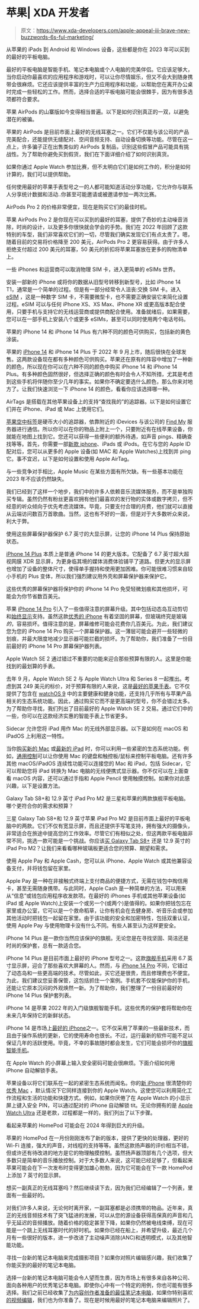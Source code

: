 # 苹果| XDA 开发者

> 原文：<https://www.xda-developers.com/apple-appeal-iii-brave-new-buzzwords-6s-ful-marketing/>

[](/best-tablets/)

从苹果的 iPads 到 Android 和 Windows 设备，这些都是你在 2023 年可以买到的最好的平板电脑。

最好的平板电脑是智能手机、笔记本电脑或个人电脑的完美伴侣。它应该足够大，当你启动你最喜欢的应用程序和游戏时，可以让你尽情娱乐，但又不会大到随身携带会很麻烦。它还应该提供丰富的生产力应用程序和功能，以帮助您在离开办公桌时完成一些轻松的工作。然而，选择合适的平板电脑可能会很棘手，因为有很多选项都符合要求。

[](/how-to-spot-fake-airpods/)

苹果 AirPods 的山寨版如今变得相当普遍。以下是如何识别真正的一双，以避免潜在的被骗。

苹果的 AirPods 是目前市面上最好的无线耳塞之一。它们不仅能与该公司的产品完美配合，还能提供无缝配对、空间音频支持、自动设备切换等功能。尽管在这一点上，许多骗子正在出售类似的 AirPods 复制品，识别这些假冒产品可能具有挑战性。为了帮助你避免买到假货，我们在下面详细介绍了如何识别真货。

[](/apple-watch-competitions/)

如果你通过 Apple Watch 参加比赛，但不太明白它们是如何工作的，积分是如何计算的，我们可以提供帮助。

任何使用最好的苹果手表型号之一的人都可能知道活动分享功能，它允许你与联系人分享统计数据和活动..你甚至可能邀请或被邀请参加一两次比赛。

[](/apple-airpods-pro-2-march-2023-deal/)

AirPods Pro 2 的价格非常便宜，现在是购买它们的最佳时机。

苹果 AirPods Pro 2 是你现在可以买到的最好的耳塞，提供了奇妙的主动噪音消除，时尚的设计，以及更多你很快就会学会的手势。我们在 2022 年回顾了这款特别的车型，我们非常喜欢它们的一切，尽管我们确实发现它们有点太贵了。嗯，随着目前的交易将价格降至 200 美元，AirPods Pro 2 更容易获得。由于许多人拒绝支付超过 200 美元的耳塞，50 美元的折扣将苹果耳塞放在更多的购物清单上。

[](/how-set-up-transfer-esim-on-iphone/)

一些 iPhones 和运营商可以取消物理 SIM 卡，进入更简单的 eSIMs 世界。

安装一部新的 iPhone 或将你的数据从旧型号转移到新型号，比如 iPhone 14 T1，通常是一个简单的过程。但是有一部分经常令人沮丧:交换 SIM 卡。进入 [eSIM](https://www.xda-developers.com/how-to-use-esim/) ，这是一种数字 SIM 卡，不需要微型卡，也不需要正确安装它来简化设置过程。eSIM 可以与任何 iPhone XS、XS Max、iPhone XR 或更高版本配合使用，只要手机与支持它的无线运营商或提供商配合使用。准备就绪后，如果需要，您可以在一部手机上安装八个或更多 eSIMs，甚至可以同时使用两个电话号码。

[](/apple-iphone-14-colors/)

苹果的 iPhone 14 和 iPhone 14 Plus 有六种不同的颜色可供购买，包括新的黄色涂装。

苹果的 [iPhone 14](https://www.xda-developers.com/apple-iphone-14/) 和 iPhone 14 Plus 于 2022 年 9 月上市，随后很快在全球发售。这两款设备现在都有多种颜色可供购买。苹果还在原有的阵容中增加了一种新的颜色，所以现在你可以在六种不同的颜色中购买 iPhone 14 和 iPhone 14 Plus。有多种颜色固然很好，但选择正确的颜色有时会令人不知所措，尤其是考虑到这些手机将伴随你至少几年的事实。如果你不确定要选什么颜色，那么你来对地方了。让我们快速浏览一下 iPhone 14 的颜色，看看你应该选择哪一种。

[](/how-to-setup-use-airtag/)

AirTags 是搭载在其他苹果设备上的支持“查找我的”的追踪器。以下是如何设置它们并在 iPhone、iPad 或 Mac 上使用它们。

[苹果空中标签](https://www.xda-developers.com/apple-airtags-review/)是硬币大小的追踪器，依靠附近的 iDevices 与该公司的 [Find My](https://www.xda-developers.com/find-my-app-guide/) 服务器进行通信。所以你可以在你的物品上附上一个，只要附近有在线苹果设备，你就能在地图上找到它。您还可以获得一些便利的额外待遇，如声音 pings、精确查找等等。首先，你需要一部[新款 iphone](https://www.xda-developers.com/best-iphone)、iPads 或 iPods。在它与您的 Apple ID 配对后，您可以从更多的 Apple 设备(如 MAC 和 Apple Watches)上找到并 ping 它。事不宜迟，以下是如何设置和使用 Apple AirTag。

[](/apple-music-lags-behind/)

与一些竞争对手相比，Apple Music 在某些方面有所欠缺。有一些基本功能在 2023 年不应该仍然缺失。

我们已经到了这样一个地步，我们中的许多人依赖音乐流媒体服务，而不是单独购买专辑。虽然仍然有粉丝更喜欢拥有他们最喜欢的发行物的实体或数字拷贝，但不经意的听众倾向于优先考虑流媒体。毕竟，只要支付合理的月费，他们就可以直接从云端访问数百万首歌曲。当然，这也有不好的一面，但是对于大多数听众来说，利大于弊。

[](/best-apple-iphone-14-plus-screen-protectors/)

使用这些屏幕保护器保护 6.7 英寸的大显示屏，让您的 iPhone 14 Plus 保持原始状态。

[iPhone 14 Plus](https://www.xda-developers.com/apple-iphone-14-review/) 本质上是普通 iPhone 14 的更大版本。它配备了 6.7 英寸超大超视网膜 XDR 显示屏，为更身临其境的媒体消费体验铺平了道路。但更大的显示屏也增加了设备的整体尺寸，使得单手握持和使用更加困难。你可能很难习惯来自较小手机的 Plus 变体，所以我们强烈建议用外壳和屏幕保护器来保护它。

[](/best-apple-iphone-14-pro-screen-protectors/)

这些优秀的屏幕保护器将保护你的 iPhone 14 Pro 免受轻微划痕和其他损坏，可能会为你节省数百美元。

苹果 [iPhone 14 Pro](http://xda-developers.com/apple-iphone-14-pro-review) 引入了一些值得注意的屏幕升级。其中包括动态岛互动剪切和[始终显示](http://www.xda-developers.com/how-to-customize-always-on-display-ios/)支持。虽然这款[优秀的 iPhone](http://xda-developers.com/best-iphone) 有着坚固的屏幕，但玻璃终究是玻璃*的*，容易损坏。值得注意的是，屏幕维修可能会花费你几百美元。为此，我们建议您为您的 iPhone 14 Pro 购买一个屏幕保护器。这一薄层可能会避开一些轻微的划痕，并最大限度地减少显示器可能拦截的损坏。为了帮助你，我们准备了一份目前最好的 iPhone 14 Pro 屏幕保护器列表。

[](/best-apple-watch-se-2-deals/)

Apple Watch SE 2 通过错过不重要的功能来迎合那些预算有限的人。这里是你能找到的最划算的手表。

去年 9 月，Apple Watch SE 2 与 Apple Watch Ultra 和 Series 8 一起推出。考虑到其 249 美元的标价，对于预算有限的人来说，这是[最好的苹果手表](http://www.xda-developers.com/best-apple-watch)。它不仅提供了包含在 [watchOS 9](http://www.xda-developers.com/watchos-9) 中的主要健康和健身功能，还支持几乎所有与苹果产品相关的生态系统功能。因此，通过购买它而不是更高端的型号，你不会错过太多。为了帮助你寻找，我们列出了目前最好的 Apple Watch SE 2 交易。通过它们中的一些，你可以在这款经济实惠的智能手表上节省更多。

[](/how-use-sidecar-macos/)

Sidecar 允许您将 iPad 用作 Mac 的无线外部显示器。以下是如何在 macOS 和 iPadOS 上利用这一特性。

当你[购买新的 Mac](http://xda-developers.com/best-macs) 或[最新的 iPad](http://xda-developers.com/best-ipad) 时，你可以利用一些紧密的生态系统功能。例如，[通用控制](https://www.xda-developers.com/how-to-use-universal-control/)可以让你使用 Mac 的键盘和触控板/鼠标来控制平板电脑。还有许多其他 macOS/iPadOS 连续性功能可以连接您的 Mac 和 iPad，包括 Sidecar，它可以帮助您将 iPad 转换为 Mac 电脑的无线便携式显示器。你不仅可以在上面查看 macOS 内容，还可以通过手指和 Apple Pencil 使用触摸控制。如果你对此感兴趣，以下是设置方法。

[](/samsung-galaxy-tab-s8-plus-vs-apple-ipad-pro/)

Galaxy Tab S8+和 12.9 英寸 iPad Pro M2 是三星和苹果的两款旗舰平板电脑。哪个更符合你的需求和预算？

三星 Galaxy Tab S8+和 12.9 英寸苹果 iPad Pro M2 是目前市面上最好的平板电脑中的两款。它们不仅有宽显示屏，而且还提供手写笔支持，拥有强大的摄像头，非常适合在旅途中提高您的工作效率。尽管它们有相似之处，但这两款平板电脑非常不同，挑选一款可能是一个挑战。你应该[买 Galaxy Tab S8+](https://www.xda-developers.com/best-samsung-galaxy-tab-s8-deals/) 还是 12.9 英寸的 iPad Pro M2？让我们来看看哪种玻璃板更适合您的预算、期望和需求。

[](/how-to-set-up-and-use-apple-pay-and-apple-pay-cash/)

使用 Apple Pay 和 Apple Cash，您可以从 iPhone、Apple Watch 或其他兼容设备支付，并将钱包留在家里。

Apple Pay 是一种在非接触式终端上支付商品的便捷方式，无需在钱包中掏信用卡，甚至无需随身携带。与此同时，Apple Cash 是一种简单的方法，可以用来从“信息”或钱包应用程序收发款项。在最好的 iPhones 手机或其他苹果设备(如 iPad 或 Apple Watch)上安装一个或另一个(或两个)是值得的。如果你把钱包忘在家里或办公室，它可以是一个救命稻草，让你有机会在去健身房、听音乐会或参加其他活动时把钱包一起留在家里。由于该功能的安全和加密特性，包括双重认证，使用 Apple Pay 与使用物理卡没有什么不同。有些人甚至认为这样更安全。

[](/best-apple-iphone-14-plus-cases/)

iPhone 14 Plus 是一款你当然应该保护的旗舰。无论您是在寻找坚固、简洁还是时尚的保护套，总有一款适合您。

iPhone 14 Plus 是目前市面上最好的 iPhone 型号之一。这款[旗舰手机](http://www.xda-developers.com/best-phones)采用 6.7 英寸显示屏，迎合了那些喜欢大屏幕的人。然而，与 [iPhone 14 Pro](http://www.xda-developers.com/apple-iphone-14-pro-review/) 不同，它错过了动态岛和一些更高端的技术。尽管如此，买它还是很贵，而且修理费也不便宜。为此，我们建议您妥善保管，这包括抓住一个案例。手机套不仅能保护你的手机，还能让它原本沉闷的外观焕然一新。为了帮助你，我们整理了一份目前最好的 iPhone 14 Plus 保护套列表。

[](/best-apple-iphone-14-cases/)

iPhone 14 是苹果 2022 年的入门级旗舰智能手机，这些优秀的保护套将帮助你在未来几年保持它的新鲜状态。

iPhone 14 是市场上[最好的 iPhone](http://xda-developers.com/best-iphone)之一。它不仅采用了苹果的一些最新技术，而且由于操作系统的更新，它的使用寿命也很长。不过，运行最新的软件可能不足以保证几年的活跃使用。毕竟，不幸的事故随时都会发生，它们可能会损坏你的[旗舰智能手机](http://xda-developers.com/best-phones)。

[](/how-to-unlock-apple-watch-with-iphone/)

在 Apple Watch 的小屏幕上输入安全密码可能会很麻烦。下面介绍如何用 iPhone 自动解锁手表。

苹果设备以将它们联系在一起的紧密生态系统而闻名。你的[新 iPhone](http://www.xda-developers.com/best-iphone) 很清楚你的[优秀 Mac](http://www.xda-developers.com/best-macs) ，默认情况下它同样连接到你的 Apple Watch。这使您可以利用简化工作流程和生活的功能和快捷方式。例如，如果你厌倦了在 Apple Watch 的小显示屏上键入安全 PIN，可以通过配对的 iPhone 自动解锁 tit。无论你拥有的是 [Apple Watch Ultra](http://www.xda-developers.com/apple-watch-ultra-review) 还是老款，过程都是一样的，我们列出了以下步骤。

[](/apple-homepod-7-inch-display-2024/)

看起来苹果的 HomePod 可能会在 2024 年得到巨大的升级。

苹果的 HomePod 在一月份刚刚发布了新的版本，提供了更快的处理器，更好的 Wi-Fi 连接，强大的声音，对线程的支持等等。虽然这款扬声器的评价相当不错，但或许还有待改进的地方是它的物理触摸控制。虽然扬声器顶部有几个选项，但大多数只是简单的音乐播放控制。对于大多数人来说，这可能已经足够了，但看起来苹果可能会在下一次发布时变得更加雄心勃勃，因为它可能会在下一款 HomePod 上添加 7 英寸的显示屏。

[](/best-wireless-earbuds/)

想买一副真正的无线耳塞吗？然后继续读下去，因为我们已经编辑了一个列表，里面有一些最好的。

对我们许多人来说，无论何时离开家，一副耳塞都是必须携带的物品。近年来，真正的无线音频技术有了突飞猛进的发展，可以从您的源设备获得高保真的声音和几乎无延迟的音频播放。随着价格的稳定甚至下降，如果你仍然被电线束缚，现在可能是一个跳上无线耳塞时代的好时机。如果你已经在船上，并希望升级，最近几个月有一些很好的版本，进一步改进了主动噪声消除(ANC)和透明模式，以及其他智能功能。

[](/best-laptops-photo-editing/)

寻找一台新的笔记本电脑来完成摄影项目？如果你对照片编辑感兴趣，我们收集了你能买到的最好的笔记本电脑。

选择一台新的笔记本电脑可能会令人望而生畏，因为市场上有很多来自各种公司、面向各种用户的优秀笔记本电脑。即使你心中有一个特定的用例，你也可能有很多选择。我们之前已经收集了[为内容创作者准备的最佳笔记本电脑](https://www.xda-developers.com/best-creator-laptops/)，如果你特别喜欢[的视频编辑](https://www.xda-developers.com/best-laptop-for-video-editing/)，我们也为你准备了。现在是时候用最好的笔记本电脑来编辑照片了。